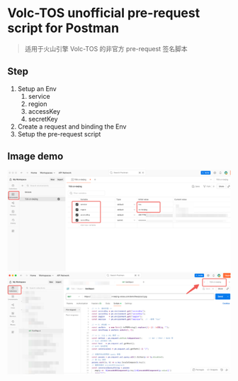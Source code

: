 # Volc-TOS unofficial pre-request script for Postman
> 适用于火山引擎 Volc-TOS 的非官方 pre-request 签名脚本

## Step
1. Setup an Env
    1. service
    2. region
    3. accessKey
    4. secretKey
2. Create a request and binding the Env 
3. Setup the pre-request script

## Image demo
![image](./doc/img/1.png)
![image](./doc/img/2.png)
